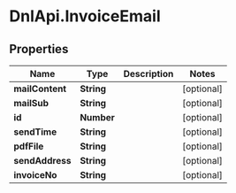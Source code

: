 # DnlApi.InvoiceEmail

## Properties
Name | Type | Description | Notes
------------ | ------------- | ------------- | -------------
**mailContent** | **String** |  | [optional] 
**mailSub** | **String** |  | [optional] 
**id** | **Number** |  | [optional] 
**sendTime** | **String** |  | [optional] 
**pdfFile** | **String** |  | [optional] 
**sendAddress** | **String** |  | [optional] 
**invoiceNo** | **String** |  | [optional] 


